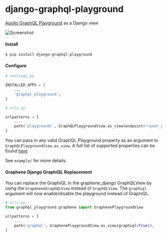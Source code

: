 # django-graphql-playground

[Apollo GraphQL Playground](https://github.com/prisma/graphql-playground) as a Django view

![Screenshot](https://cl.ly/46a5bdd1b6bf/Image%2525202019-01-10%252520at%2525205.32.57%252520PM.png)

#### Install
`$ pip install django-graphql-playground`

#### Configure 

```python
# settings.py

INSTALLED_APPS = [
    ...
    'graphql_playground',
]
```

```python
# urls.py

urlpatterns = [
    ...
    path('playground/', GraphQLPlaygroundView.as_view(endpoint="<your_graphql_endpoint>")),
]
```
You can pass in any valid GraphQL Playground property as an argument to `GraphQLPlaygroundView.as_view`. A full list of supported properties can be found [here](https://github.com/prisma/graphql-playground#properties)

See `example/` for more details.



#### Graphene Django GraphiQL Replacement 

You can replace the GraphiQL in the graphene_django GraphQLView by using the `GrapeheneGraphQLView` instead of `GraphQLView`. The `graphiql` argument will now enable/disable the playground instead of GraphiQL.

```python
# urls.py
from graphql_playground.graphene import GraphenePlaygroundView

urlpatterns = [
    ...
    path('graphql', GraphenePlaygroundView.as_view(graphiql=True)),
]
```